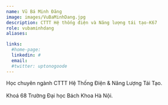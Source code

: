 ```yaml
---
name: Vũ Bá Minh Đăng
image: images/VuBaMinhDang.jpg
description: CTTT Hệ thống điện và Năng lượng tái tạo-K67
role: vubaminhdang
aliases:

links:
  #home-page: 
  linkedin: #
  email: 
  #twitter: uptonogoode
---
```


Học chuyên ngành CTTT Hệ Thống Điện & Năng Lượng Tái Tạo.
<br>
<br>
Khoá 68 Trường Đại học Bách Khoa Hà Nội.
